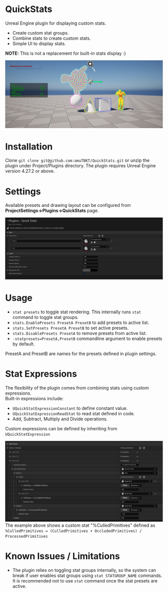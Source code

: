 # QuickStats
Unreal Engine plugin for displaying custom stats. 
* Create custom stat groups.
* Combine stats to create custom stats.
* Simple UI to display stats.

**NOTE:** This is not a replacement for built-in stats display :)

![Plugin Preview](Images/plugin_image.png)

# Installation
Clone `git clone git@github.com:amuTBKT/QuickStats.git` or unzip the plugin under Project/Plugins directory.
The plugin requires Unreal Engine version 4.27.2 or above.

# Settings
Available presets and drawing layout can be configured from **ProjectSettings->Plugins->QuickStats** page.

![Plugin Settings](Images/plugin_settings.png)

# Usage
* `stat presets` to toggle stat rendering. This internally runs `stat` command to toggle stat groups.
* `stats.EnablePresets PresetA PresetB` to add presets to active list.
* `stats.SetPresets PresetA PresetB` to set active presets.
* `stats.DisablePresets PresetA` to remove presets from active list.
* `-statpresets=PresetA,PresetB` commandline argument to enable presets by default.

PresetA and PresetB are names for the presets defined in plugin settings.

# Stat Expressions
The flexibility of the plugin comes from combining stats using custom expressions.<br>
Built-in expressions include:
* `UQuickStatExpressionConstant` to define constant value.
* `UQuickStatExpressionReadStat` to read stat defined in code.
* Add, Subtract, Multiply and Divide operations.

Custom expressions can be defined by inheriting from `UQuickStatExpression`

![Stat Expression](Images/stat_expression.png)
The example above shows a custom stat "%CulledPrimitives" defined as <br>
`%CulledPrimitives = (CulledPrimitives + OccludedPrimitives) / ProcessedPrimitives`

# Known Issues / Limitations
* The plugin relies on toggling stat groups internally, so the system can break if user enables stat groups using `stat STATGROUP_NAME` commands.<br>
  It is recommended not to use `stat` command once the stat presets are active. 
